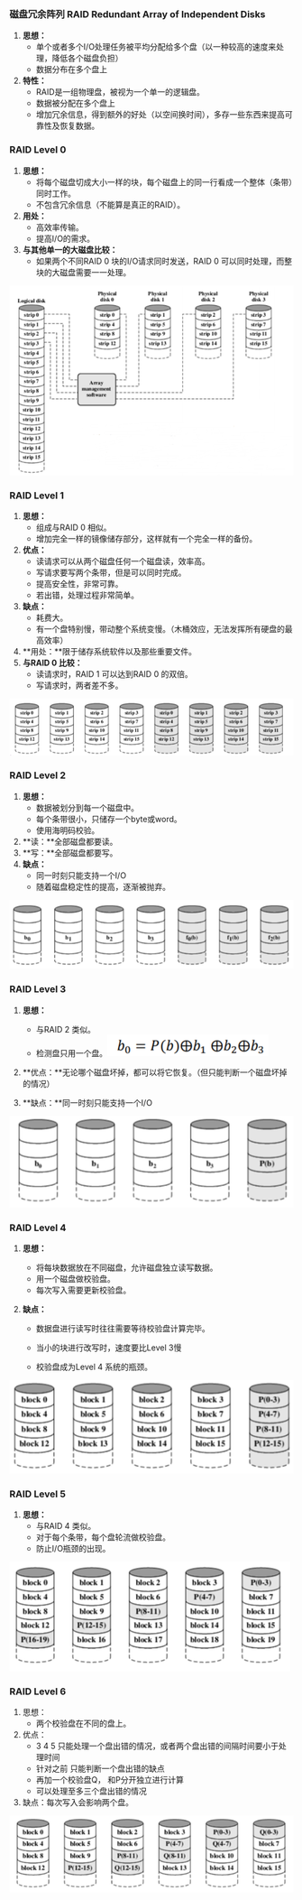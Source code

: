 ### 磁盘冗余阵列 RAID Redundant Array of Independent Disks

1. **思想：**
   + 单个或者多个I/O处理任务被平均分配给多个盘（以一种较高的速度来处理，降低各个磁盘负担）
   + 数据分布在多个盘上
2. **特性：**
   + RAID是一组物理盘，被视为一个单一的逻辑盘。
   + 数据被分配在多个盘上
   + 增加冗余信息，得到额外的好处（以空间换时间），多存一些东西来提高可靠性及恢复数据。

### RAID Level 0

1. **思想：**
   + 将每个磁盘切成大小一样的块，每个磁盘上的同一行看成一个整体（条带）同时工作。
   + 不包含冗余信息（不能算是真正的RAID）。
2. **用处：**
   + 高效率传输。
   + 提高I/O的需求。
3. **与其他单一的大磁盘比较：**
   + 如果两个不同RAID 0 块的I/O请求同时发送，RAID 0 可以同时处理，而整块的大磁盘需要一一处理。

![image-20200105205330214](assets/image-20200105205330214.png)

### RAID Level 1

1. **思想：**
   + 组成与RAID 0 相似。
   + 增加完全一样的镜像储存部分，这样就有一个完全一样的备份。
2. **优点：**
   + 读请求可以从两个磁盘任何一个磁盘读，效率高。
   + 写请求要写两个条带，但是可以同时完成。
   + 提高安全性，非常可靠。
   + 若出错，处理过程非常简单。
3. **缺点：**
   + 耗费大。
   + 有一个盘特别慢，带动整个系统变慢。（木桶效应，无法发挥所有硬盘的最高效率）
4. **用处：**限于储存系统软件以及那些重要文件。
5. **与RAID 0 比较：**
   + 读请求时，RAID 1 可以达到RAID 0 的双倍。
   + 写请求时，两者差不多。

![image-20200105205341330](assets/image-20200105205341330.png)

### RAID Level 2

1. **思想：**
   + 数据被划分到每一个磁盘中。
   + 每个条带很小，只储存一个byte或word。
   + 使用海明码校验。
2. **读：**全部磁盘都要读。
3. **写：**全部磁盘都要写。
4. **缺点：**
   + 同一时刻只能支持一个I/O
   + 随着磁盘稳定性的提高，逐渐被抛弃。

![image-20200105205350779](assets/image-20200105205350779.png)

### RAID Level 3

1. **思想：**
   + 与RAID 2 类似。
   + 检测盘只用一个盘。![image-20200105203434849](assets/image-20200105203434849.png)

2. **优点：**无论哪个磁盘坏掉，都可以将它恢复。（但只能判断一个磁盘坏掉的情况）
3. **缺点：**同一时刻只能支持一个I/O

![image-20200105205435064](assets/image-20200105205435064.png)

### RAID Level 4

1. **思想：**

   + 将每块数据放在不同磁盘，允许磁盘独立读写数据。
   + 用一个磁盘做校验盘。
   + 每次写入需要更新校验盘。

2. **缺点：**

   + 数据盘进行读写时往往需要等待校验盘计算完毕。

   + 当小的块进行改写时，速度要比Level 3慢
   + 校验盘成为Level 4 系统的瓶颈。

![image-20200105205552064](assets/image-20200105205552064.png)

### RAID Level 5

1. **思想：**
   + 与RAID 4 类似。
   + 对于每个条带，每个盘轮流做校验盘。 
   + 防止I/O瓶颈的出现。

![image-20200105205604142](assets/image-20200105205604142.png)

### RAID Level 6

1. 思想：
   + 两个校验盘在不同的盘上。
2. 优点：
   +  3 4 5 只能处理一个盘出错的情况，或者两个盘出错的间隔时间要小于处理时间
   + 针对之前 只能判断一个盘出错的缺点
   + 再加一个校验盘Q， 和P分开独立进行计算 
   + 可以处理至多三个盘出错的情况
3. 缺点：每次写入会影响两个盘。

![image-20200105205612863](assets/image-20200105205612863.png)